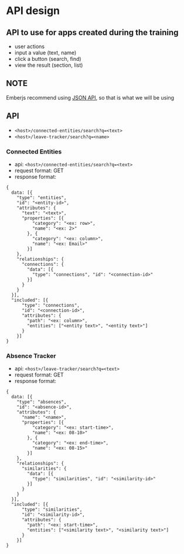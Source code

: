 # API design

## API to use for apps created during the training
* user actions
 * input a value (text, name)
 * click a button (search, find)
 * view the result (section, list)

## NOTE
Emberjs recommend using [JSON API](http://jsonapi.org/), so that is what we will be using

## API
* `<host>/connected-entities/search?q=<text>`
* `<host>/leave-tracker/search?q=<name>`

### Connected Entities

* api: `<host>/connected-entities/search?q=<text>`
* request format: GET
* response format:
```
{
  data: [{
    "type": "entities",
    "id": "<entity-id>",
    "attributes": {
      "text": "<text>",
      "properties": [{
          "category": "<ex: row>",
          "name": "<ex: 2>"
        }, {
          "category": "<ex: column>",
          "name": "<ex: Email>"
        }]
    },
    "relationships": {
      "connections": {
        "data": [{
          "type": "connections", "id": "<connection-id>"
        }]
      }
    }
  }],
  "included": [{
      "type": "connections",
      "id": "<connection-id>",
      "attributes": {
        "path": "<ex: column>",
        "entities": ["<entity text>", "<entity text>"]
      }
    }]
}
```
### Absence Tracker

* api: `<host>/leave-tracker/search?q=<text>`
* request format: GET
* response format:
```
{
  data: [{
    "type": "absences",
    "id": "<absence-id>",
    "attributes": {
      "name": "<name>",
      "properties": [{
          "category": "<ex: start-time>",
          "name": "<ex: 08-10>"
        }, {
          "category": "<ex: end-time>",
          "name": "<ex: 08-15>"
        }]
    },
    "relationships": {
      "similarities": {
        "data": [{
          "type": "similarities", "id": "<similarity-id>"
        }]
      }
    }
  }],
  "included": [{
      "type": "similarities",
      "id": "<similarity-id>",
      "attributes": {
        "path": "<ex: start-time>",
        "entities": ["<similarity text>", "<similarity text>"]
      }
    }]
}
```
